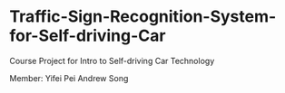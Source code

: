 # Traffic-Sign-Recognition-System-for-Self-driving-Car
Course Project for Intro to Self-driving Car Technology

Member: Yifei Pei    Andrew Song
